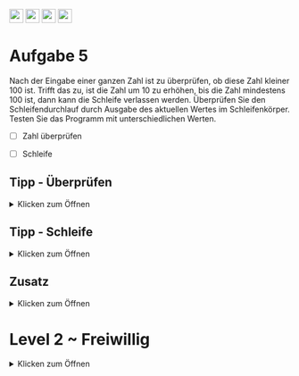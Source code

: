 <a href="https://github.com/hshf1/VorlesungC/discussions"><img src="https://img.shields.io/badge/Allgemein-Q%26A-informational?logo=github" height="25"/></a>
<a href="https://github.com/hshf1/VorlesungC/discussions/categories/02_übungsaufgaben"><img src="https://img.shields.io/badge/Aufgaben-Q%26A-informational?logo=c" height="25"/></a>
<a href="https://github.com/hshf1/VorlesungC/discussions/10"><img src="https://img.shields.io/badge/Aufgabe_bewerten-informational?logo=c" height="25"/></a>
<a href="https://moodle.hs-hannover.de/course/view.php?id=20754"><img src="https://img.shields.io/badge/LearnerLab-orange?logo=c" height="25"/></a>

# Aufgabe 5

Nach der Eingabe einer ganzen Zahl ist zu überprüfen, ob diese Zahl kleiner 100 ist.
Trifft das zu, ist die Zahl um 10 zu erhöhen, bis die Zahl mindestens 100 ist, dann kann die Schleife verlassen werden.
Überprüfen Sie den Schleifendurchlauf durch Ausgabe des aktuellen Wertes im Schleifenkörper.
Testen Sie das Programm mit unterschiedlichen Werten.

- [ ] Zahl überprüfen
- [ ] Schleife


## Tipp - Überprüfen
<details>
<summary>Klicken zum Öffnen</summary>

Zur Überprüfung eignen sich ```if``` und ```if else``` Anweisungen gut.

</details>

## Tipp - Schleife
<details>
<summary>Klicken zum Öffnen</summary>

Da für diese Aufgabe nur eine Zahl benötigt wird, kann das Abbruchkriterium hier >=100 direkt in die Schleife eingebunden werden. Dabei ist es egal, ob Sie eine for, while oder do-while Schleife verwenden.
  
</details>

## Zusatz
<details>
<summary>Klicken zum Öffnen</summary>

Erweitern Sie ihr Programm so, dass bei Eingabe einer Zahl größer 100 eine Fehlermeldung erscheint und das Programm wiederholt wird.

</details>

# Level 2 ~ Freiwillig
<details>
<summary>Klicken zum Öffnen</summary>
  
 Sie merken: Das Endergebnis der Zahlen liegt immer zwischen 100 und 109. 
 Das Programm soll nun so angepasst werden, dass größere Zahlen als 110 in 10er Schritten verkleinert werden bis auch diese in den Bereich fallen. Das Programm soll jedoch trotzdem für Zahlen unter 100 so arbeiten wie vorher. 
  
  
  </details>
